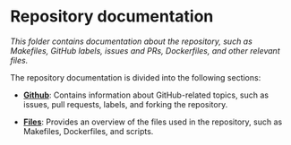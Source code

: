 # Repository documentation

_This folder contains documentation about the repository, such as Makefiles, GitHub labels, issues and PRs, Dockerfiles, and other relevant files._

The repository documentation is divided into the following sections:

-   [**Github**](./github/): Contains information about GitHub-related topics, such as issues, pull requests, labels, and forking the repository.

-   [**Files**](./files/): Provides an overview of the files used in the repository, such as Makefiles, Dockerfiles, and scripts.
